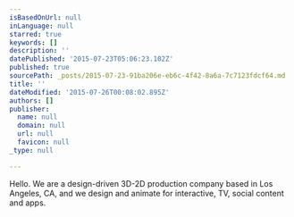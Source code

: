 ```yaml
---
isBasedOnUrl: null
inLanguage: null
starred: true
keywords: []
description: ''
datePublished: '2015-07-23T05:06:23.102Z'
published: true
sourcePath: _posts/2015-07-23-91ba206e-eb6c-4f42-8a6a-7c7123fdcf64.md
title: ''
dateModified: '2015-07-26T00:08:02.895Z'
authors: []
publisher:
  name: null
  domain: null
  url: null
  favicon: null
_type: null

---
```

Hello. We are a design-driven 3D-2D production company based in Los Angeles, CA, and we design and animate for interactive, TV, social content and apps.